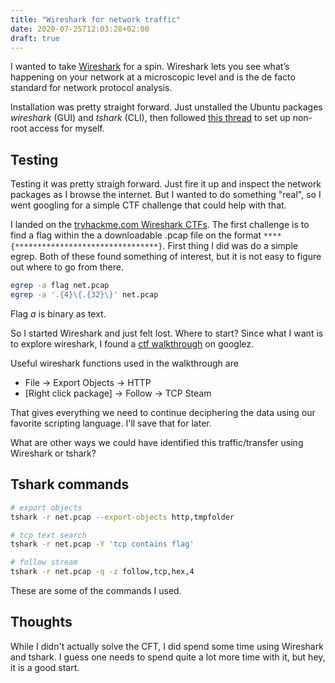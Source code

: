 ```yaml
---
title: "Wireshark for network traffic"
date: 2020-07-25T12:03:28+02:00
draft: true
---
```


I wanted to take [Wireshark](https://www.wireshark.org/) for a spin. Wireshark lets you see what’s happening on your network at a microscopic level and is the de facto standard for network protocol analysis.

Installation was pretty straight forward. Just unstalled the Ubuntu packages *wireshark* (GUI) and *tshark* (CLI), then followed [this thread](https://osqa-ask.wireshark.org/questions/7976/wireshark-setup-linux-for-nonroot-user) to set up non-root access for myself.

## Testing

Testing it was pretty straigh forward. Just fire it up and inspect the network packages as I browse the internet. But I wanted to do something "real", so I went googling for a simple CTF challenge that could help with that.

I landed on the [tryhackme.com Wireshark CTFs](https://tryhackme.com/room/wirectf). The first challenge is to find a flag within the a downloadable .pcap file on the format `****{********************************}`. First thing I did was do a simple egrep. Both of these found something of interest, but it is not easy to figure out where to go from there.

```bash
egrep -a flag net.pcap
egrep -a '.{4}\{.{32}\}' net.pcap
```

Flag *a* is binary as text.

So I started Wireshark and just felt lost. Where to start? Since what I want is to explore wireshark, I found a [ctf walkthrough](https://blog.qz.sg/wireshark-ctfs-writeup-tryhackme-part-1-of-2/) on googlez.

Useful wireshark functions used in the walkthrough are

* File -> Export Objects -> HTTP
* [Right click package] -> Follow -> TCP Steam

That gives everything we need to continue deciphering the data using our favorite scripting language. I'll save that for later.

What are other ways we could have identified this traffic/transfer using Wireshark or tshark?

## Tshark commands

```bash
# export objects
tshark -r net.pcap --export-objects http,tmpfolder

# tcp text search
tshark -r net.pcap -Y 'tcp contains flag'

# follow stream
tshark -r net.pcap -q -z follow,tcp,hex,4
```

These are some of the commands I used.

## Thoughts

While I didn't actually solve the CFT, I did spend some time using Wireshark and tshark. I guess one needs to spend quite a lot more time with it, but hey, it is a good start.
